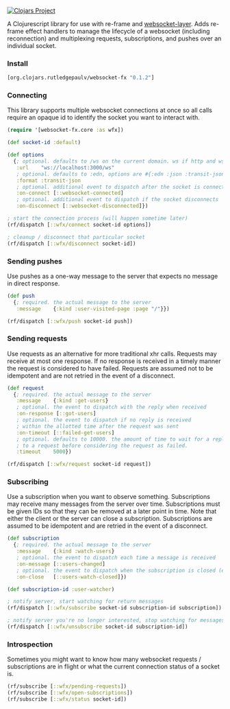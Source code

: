 
[![Clojars Project](https://img.shields.io/clojars/v/org.clojars.rutledgepaulv/websocket-fx.svg)](https://clojars.org/org.clojars.rutledgepaulv/websocket-fx)

A Clojurescript library for use with re-frame and [websocket-layer](https://github.com/RutledgePaulV/websocket-layer). Adds
re-frame effect handlers to manage the lifecycle of a websocket (including reconnection) and multiplexing requests, 
subscriptions, and pushes over an individual socket.

### Install

```clojure
[org.clojars.rutledgepaulv/websocket-fx "0.1.2"]
```

### Connecting

This library supports multiple websocket connections at once so all calls
require an opaque id to identify the socket you want to interact with.

```clojure
(require '[websocket-fx.core :as wfx])

(def socket-id :default)

(def options 
  {; optional. defaults to /ws on the current domain. ws if http and wss if https
   :url    "ws://localhost:3000/ws"
   ; optional. defaults to :edn, options are #{:edn :json :transit-json}
   :format :transit-json
   ; optional. additional event to dispatch after the socket is connected
   :on-connect [::websocket-connected]
   ; optional. additional event to dispatch if the socket disconnects
   :on-disconnect [::websocket-disconnected]})

; start the connection process (will happen sometime later)
(rf/dispatch [::wfx/connect socket-id options])

; cleanup / disconnect that particular socket
(rf/dispatch [::wfx/disconnect socket-id])
```

### Sending pushes

Use pushes as a one-way message to the server that expects no message
in direct response.

```clojure
(def push 
  {; required. the actual message to the server
   :message    {:kind :user-visited-page :page "/"}})

(rf/dispatch [::wfx/push socket-id push])
```


### Sending requests

Use requests as an alternative for more traditional xhr calls. Requests
may receive at most one response. If no response is received in a timely
manner the request is considered to have failed. Requests are assumed not
to be idempotent and are not retried in the event of a disconnect.

```clojure
(def request 
  {; required. the actual message to the server
   :message    {:kind :get-users} 
   ; optional. the event to dispatch with the reply when received
   :on-response [::got-users]
   ; optional. the event to dispatch if no reply is received 
   ; within the allotted time after the request was sent
   :on-timeout [::failed-get-users]
   ; optional. defaults to 10000. the amount of time to wait for a reply
   ; to a request before considering the request as failed.
   :timeout    5000})

(rf/dispatch [::wfx/request socket-id request])
```


### Subscribing

Use a subscription when you want to observe something. Subscriptions may receive many
messages from the server over time. Subscriptions must be given IDs so that they can
be removed at a later point in time. Note that either the client or the server can close
a subscription. Subscriptions are assumed to be idempotent and are retried in the event of
a disconnect.

```clojure
(def subscription 
  {; required. the actual message to the server
   :message    {:kind :watch-users} 
   ; optional. the event to dispatch each time a message is received
   :on-message [::users-changed]
   ; optional. the event to dispatch when the subscription is closed (either by server or client)
   :on-close   [::users-watch-closed]})

(def subscription-id :user-watcher)

; notify server, start watching for return messages
(rf/dispatch [::wfx/subscribe socket-id subscription-id subscription])

; notify server you're no longer interested, stop watching for messages
(rf/dispatch [::wfx/unsubscribe socket-id subscription-id])
```

### Introspection

Sometimes you might want to know how many websocket requests / subscriptions are in flight
or what the current connection status of a socket is.

```clojure
(rf/subscribe [::wfx/pending-requests])
(rf/subscribe [::wfx/open-subscriptions])
(rf/subscribe [::wfx/status socket-id])
```

